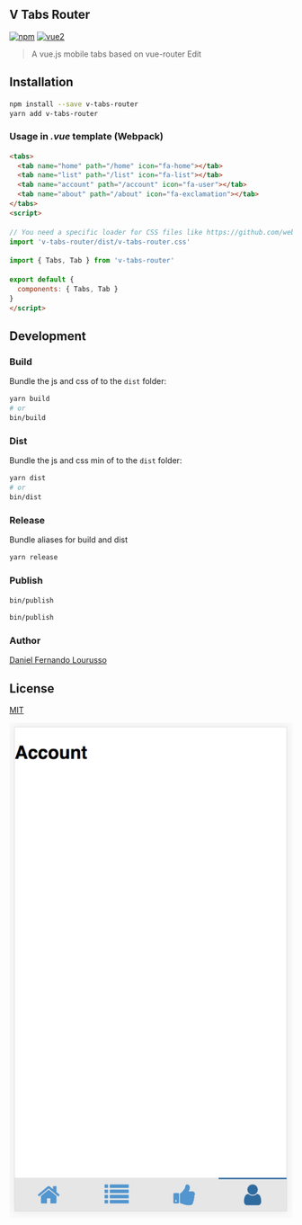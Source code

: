 V Tabs Router
---

[![npm](https://img.shields.io/npm/v/v-tabs-router.svg)](https://www.npmjs.com/package/v-tabs-router) [![vue2](https://img.shields.io/badge/vue-2.x-brightgreen.svg)](https://vuejs.org/)

> A vue.js mobile tabs based on vue-router Edit

Installation
------------

```bash
npm install --save v-tabs-router
yarn add v-tabs-router
```

### Usage in *.vue* template (Webpack)

```html
<tabs>
  <tab name="home" path="/home" icon="fa-home"></tab>
  <tab name="list" path="/list" icon="fa-list"></tab>
  <tab name="account" path="/account" icon="fa-user"></tab>
  <tab name="about" path="/about" icon="fa-exclamation"></tab>
</tabs>
<script>

// You need a specific loader for CSS files like https://github.com/webpack/css-loader
import 'v-tabs-router/dist/v-tabs-router.css'

import { Tabs, Tab } from 'v-tabs-router'

export default {
  components: { Tabs, Tab }
}
</script>
```

Development
-----------

### Build

Bundle the js and css of to the `dist` folder:

```bash
yarn build
# or
bin/build
```

### Dist

Bundle the js and css min of to the `dist` folder:

```bash
yarn dist
# or
bin/dist
```

### Release

Bundle aliases for build and dist

```bash
yarn release
```

### Publish

`bin/publish`

```bash
bin/publish
```

### Author

[Daniel Fernando Lourusso](http://dflourusso.com.br)

License
-------

[MIT](http://opensource.org/licenses/MIT)

![](https://github.com/dflourusso/v-tabs-router/blob/master/print.png)
